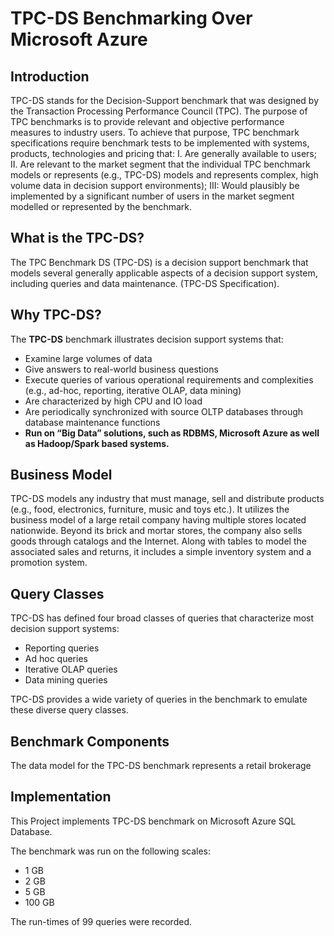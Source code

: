 # TPC-DS Benchmarking Over Microsoft Azure
## Introduction 
TPC-DS stands for the Decision-Support benchmark that was designed by the Transaction Processing Performance Council (TPC). 
The purpose of TPC benchmarks is to provide relevant and objective performance measures to industry users. To achieve that purpose, TPC benchmark specifications require benchmark tests to be implemented with systems, products, technologies and pricing that: 
I. Are generally available to users;
II. Are relevant to the market segment that the individual TPC benchmark models or represents (e.g., TPC-DS) models and represents complex, high volume data in decision support environments);
III: Would plausibly be implemented by a significant number of users in the market segment
modelled or represented by the benchmark.

## What is the TPC-DS?
The TPC Benchmark DS (TPC-DS) is a decision support benchmark that models several generally applicable aspects of a decision support system, including queries and data maintenance. (TPC-DS Specification).

## Why TPC-DS?
The **TPC-DS** benchmark illustrates decision support systems that:
* Examine large volumes of data
* Give answers to real-world business questions
* Execute queries of various operational requirements and complexities (e.g., ad-hoc, reporting, iterative OLAP, data mining)
* Are characterized by high CPU and IO load
* Are periodically synchronized with source OLTP databases through database maintenance functions
* **Run on “Big Data” solutions, such as RDBMS, Microsoft Azure as well as Hadoop/Spark based systems.**

## Business Model 

TPC-DS models any industry that must manage, sell and distribute products (e.g., food, electronics, furniture, music and toys etc.). It utilizes the business model of a large retail company having multiple stores located nationwide. Beyond its brick and mortar stores, the company also sells goods through catalogs and the Internet. Along with tables to model the associated sales and returns, it includes a simple inventory system and a promotion system. 

## Query Classes
TPC-DS has defined four broad classes of queries that characterize most decision support systems: 
* Reporting queries
* Ad hoc queries
* Iterative OLAP queries
* Data mining queries

TPC-DS provides a wide variety of queries in the benchmark to emulate these diverse query
classes.

## Benchmark Components

The data model for the TPC-DS benchmark represents a retail brokerage

## Implementation 

This Project implements TPC-DS benchmark on Microsoft Azure SQL Database. 

The benchmark was run on the following scales: 
- 1 GB
- 2 GB
- 5 GB
- 100 GB

The run-times of 99 queries were recorded. 

